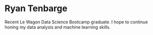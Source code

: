 # Ryan Tenbarge
Recent Le Wagon Data Science Bootcamp graduate.
I hope to continue honing my data analysis and machine learning skills.
